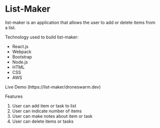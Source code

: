 # List-Maker

list-maker is an application that allows the user to add or delete items from a list.

Technology used to build list-maker:
- React.js
- Webpack
- Bootstrap
- Node.js
- HTML
- CSS
- AWS

Live Demo (https://list-maker/droneswarm.dev)

Features
1. User can add item or task to list
2. User can indicate number of items
3. User can make notes about item or task
4. User can delete items or tasks
